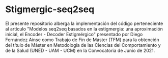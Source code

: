 # Stigmergic-seq2seq

El presente repositorio alberga la implementación del código perteneciente al artículo "Modelos seq2seq basados en la estigmergia: una aproximación inicial, el Encoder - Decoder Estigmérgico" presentado por Diego Fernández Ainse como Trabajo de Fin de Máster (TFM) para la obtención del título de Máster en Metodología de las Ciencias del Comportamiento y de la Salud (UNED - UAM - UCM) en la Convocatoria de Junio de 2021.

